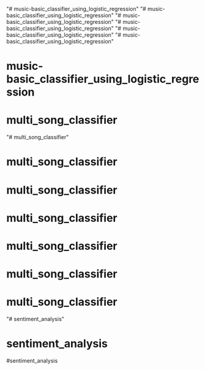 "# music-basic_classifier_using_logistic_regression" 
"# music-basic_classifier_using_logistic_regression" 
"# music-basic_classifier_using_logistic_regression" 
"# music-basic_classifier_using_logistic_regression" 
"# music-basic_classifier_using_logistic_regression" 
"# music-basic_classifier_using_logistic_regression" 
# music-basic_classifier_using_logistic_regression
# multi_song_classifier
"# multi_song_classifier" 
# multi_song_classifier
# multi_song_classifier
# multi_song_classifier
# multi_song_classifier
# multi_song_classifier
# multi_song_classifier
"# sentiment_analysis" 
# sentiment_analysis
#sentiment_analysis
